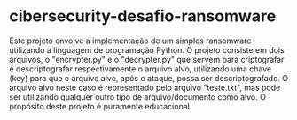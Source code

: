 # cibersecurity-desafio-ransomware

Este projeto envolve a implementação de um simples ransomware utilizando a linguagem de programação Python. O projeto consiste em dois arquivos, o "encrypter.py" e o "decrypter.py" que servem para criptografar e descriptografar respectivamente o arquivo alvo, utilizando uma chave (key) para que o arquivo alvo, após o ataque, possa ser descriptografado. O arquivo alvo neste caso é representado pelo arquivo "teste.txt", mas pode ser utilizando qualquer outro tipo de arquivo/documento como alvo. O propósito deste projeto é puramente educacional.
